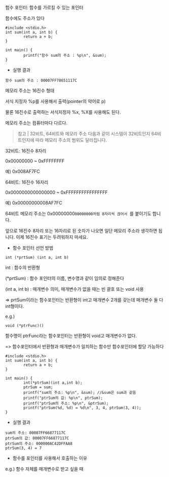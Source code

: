험수 포인터: 함수를 가르킬 수 있는 포인터

함수에도 주소가 있다

```
#include <stdio.h>
int sum(int a, int b) { 
        return a + b;
} 

int main() { 
        printf("함수 sum의 주소 : %p\n", &sum);
}
```

- 실행 결과
```
함수 sum의 주소 : 00007FF78651117C
```

메모리 주소는 16진수 형태

서식 지정자 %p를 사용해서 출력(pointer의 약어로 p)

물론 16진수로 출력하는 서식지정자 %x, %X를 사용해도 된다. 

메모리 주소는 컴퓨터마다 다르다. 


> 참고 | 32비트, 64비트와 메모리 주소
다음과 같이 시스템이 32비트인지 64비트인지에 따라 메모리 주소의 범위도 달라집니다.

32비트: 16진수 8자리

0x00000000 ~ 0xFFFFFFFF

예) 0x008AF7FC

64비트: 16진수 16자리

0x0000000000000000 ~ 0xFFFFFFFFFFFFFFFF

예) 0x00000000008AF7FC

64비트 메모리 주소는 0x00000000`00000000처럼 8자리씩 끊어서 `를 붙이기도 합니다.

앞으로 16진수 8자리 또는 16자리로 된 숫자가 나오면 일단 메모리 주소라 생각하면 됩니다. 이제 16진수 표기는 두려워하지 마세요.



- 함수 포인터 선언 방법

```
int (*prtSum) (int a, int b)
```

int : 함수의 반환형

(*prtSum) : 함수 포인터의 이름, 변수명과 같이 임의로 정해준다

(int a, int b) : 매개변수 의미, 매개변수가 없을 때는 빈 괄호 또는 void 사용

=> prtSum이라는 함수포인터는 반환형이 int고 매개변수 2개를 갖는데 매개변수 둘 다 int형이다.

e.g.)
```
void (*ptrFunc)()
```

함수명이 ptrFunc라는 함수포인터는 반환형이 void고 매개변수가 없다. 

=> 함수포인터에서 반환형과 매개변수가 일치하는 함수만 함수포인터에 할당 가능하다

```
#include <stdio.h>
int sum(int a, int b) { 
        return a + b;
}

int main() {
        int(*ptrSum)(int a,int b); 
        ptrSum = sum; 
        printf("sum의 주소: %p\n", &sum); //&sum은 sum과 같음 
        printf("ptrSum의 값: %p\n", ptrSum);
        printf("ptrSum의 주소: %p\n", &ptrSum);
        printf("ptrSum(%d, %d) = %d\n", 3, 4, ptrSum(3, 4));
}
```

- 실행 결과
```
sum의 주소: 00007FF66877117C
ptrSum의 값: 00007FF66877117C
ptrSum의 주소: 000000AC42DFFAA8
ptrSum(3, 4) = 7
```


- 함수를 포인터를 사용해서 호출하는 이유

e.g.) 함수 자체를 매개변수로 받고 싶을 때

